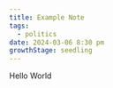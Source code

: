 ```yaml
---
title: Example Note
tags:
  - politics
date: 2024-03-06 8:30 pm
growthStage: seedling
---
```

Hello World